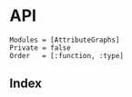 # API

```@autodocs
Modules = [AttributeGraphs]
Private = false
Order   = [:function, :type]
```

## Index

```@index
```

